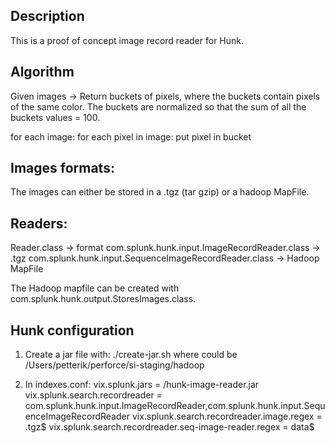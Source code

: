 ## Description
This is a proof of concept image record reader for Hunk.

## Algorithm
Given images -> Return buckets of pixels, where the buckets contain pixels of the same color.
The buckets are normalized so that the sum of all the buckets values = 100.

for each image:
  for each pixel in image:
    put pixel in bucket

## Images formats:
The images can either be stored in a .tgz (tar gzip) or a hadoop MapFile.

## Readers:
Reader.class -> format
com.splunk.hunk.input.ImageRecordReader.class -> .tgz
com.splunk.hunk.input.SequenceImageRecordReader.class -> Hadoop MapFile

The Hadoop mapfile can be created with com.splunk.hunk.output.StoresImages.class.

## Hunk configuration
1. Create a jar file with:
  ./create-jar.sh <path-to-hunk-project>
  where <path-to-hunk-project> could be /Users/petterik/perforce/si-staging/hadoop

2. In indexes.conf:
  vix.splunk.jars = <path-to-depo>/hunk-image-reader.jar
  vix.splunk.search.recordreader = com.splunk.hunk.input.ImageRecordReader,com.splunk.hunk.input.SequenceImageRecordReader
  vix.splunk.search.recordreader.image.regex = \.tgz$
  vix.splunk.search.recordreader.seq-image-reader.regex = data$
